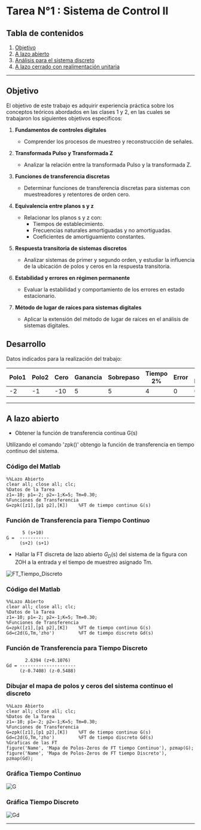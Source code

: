 # Tarea N°1 : Sistema de Control II

## Tabla de contenidos
1. [Objetivo](#objetivo)
2. [A lazo abierto](#a-lazo-abierto)
3. [Análisis para el sistema discreto](#análisis-para-el-sistema-discreto)
4. [A lazo cerrado con realimentación unitaria](#a-lazo-cerrado-con-realimentación-unitaria)
   
---

## Objetivo

El objetivo de este trabajo es adquirir experiencia práctica sobre los conceptos teóricos abordados en las clases 1 y 2, en las cuales se trabajaron los siguientes objetivos específicos:

1. **Fundamentos de controles digitales**  
   - Comprender los procesos de muestreo y reconstrucción de señales.

2. **Transformada Pulso y Transformada Z**  
   - Analizar la relación entre la transformada Pulso y la transformada Z.

3. **Funciones de transferencia discretas**  
   - Determinar funciones de transferencia discretas para sistemas con muestreadores y retentores de orden cero.

4. **Equivalencia entre planos s y z**  
   - Relacionar los planos s y z con:
     - Tiempos de establecimiento.
     - Frecuencias naturales amortiguadas y no amortiguadas.
     - Coeficientes de amortiguamiento constantes.

5. **Respuesta transitoria de sistemas discretos**  
   - Analizar sistemas de primer y segundo orden, y estudiar la influencia de la ubicación de polos y ceros en la respuesta transitoria.

6. **Estabilidad y errores en régimen permanente**  
   - Evaluar la estabilidad y comportamiento de los errores en estado estacionario.

7. **Método de lugar de raíces para sistemas digitales**  
   - Aplicar la extensión del método de lugar de raíces en el análisis de sistemas digitales.

## Desarrollo

Datos indicados para la realización del trabajo:

| Polo1 | Polo2 | Cero | Ganancia | Sobrepaso | Tiempo 2% | Error | Tiempo Muestreo |
|-------|-------|------|----------|-----------|-----------|-------|-----------------|
| -2    | -1    | -10  | 5        | 5         | 4         | 0     | 0.30            |

---

## A lazo abierto

- Obtener la función de transferencia continua G(s)

Utilizando el comando 'zpk()' obtengo la función de transferencia en tiempo continuo del sistema.

### Código del Matlab

```
%%Lazo Abierto
clear all; close all; clc;
%Datos de la Tarea
z1=-10; p1=-2; p2=-1;K=5; Tm=0.30;
%Funciones de Transferencia
G=zpk([z1],[p1 p2],[K])    %FT de tiempo continuo G(s)
```

### Función de Transferencia para Tiempo Continuo

```
      5 (s+10)
G =  -----------
     (s+2) (s+1)
```

- Hallar la FT discreta de lazo abierto $G_D$(s) del sistema de la figura con ZOH a la entrada y el tiempo de muestreo asignado Tm.

![FT_Tiempo_Discreto](https://github.com/user-attachments/assets/68681016-9542-4f2a-9aa7-96eb03a68aff)

### Código del Matlab

```
%%Lazo Abierto
clear all; close all; clc;
%Datos de la Tarea
z1=-10; p1=-2; p2=-1;K=5; Tm=0.30;
%Funciones de Transferencia
G=zpk([z1],[p1 p2],[K])    %FT de tiempo continuo G(s)
Gd=c2d(G,Tm,'zho')         %FT de tiempo discreto Gd(s)
```

### Función de Transferencia para Tiempo Discreto

```
       2.6394 (z+0.1076)
Gd = ---------------------
     (z-0.7408) (z-0.5488)
```

### Dibujar el mapa de polos y ceros del sistema continuo el discreto 

```
%%Lazo Abierto
clear all; close all; clc;
%Datos de la Tarea
z1=-10; p1=-2; p2=-1;K=5; Tm=0.30;
%Funciones de Transferencia
G=zpk([z1],[p1 p2],[K])    %FT de tiempo continuo G(s)
Gd=c2d(G,Tm,'zho')         %FT de tiempo discreto Gd(s)
%Graficas de las FT
figure('Name', 'Mapa de Polos-Zeros de FT tiempo Continuo'), pzmap(G);        
figure('Name', 'Mapa de Polos-Zeros de FT tiempo Discreto'), pzmap(Gd);
```

### Gráfica Tiempo Continuo

![G](https://github.com/user-attachments/assets/eec8aa96-17cb-480d-9715-b2d27b63a384)

### Gráfica Tiempo Discreto

![Gd](https://github.com/user-attachments/assets/43873d23-a396-4f0c-ab20-c08b727c098d)

---

